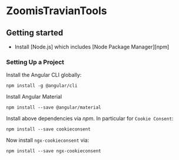 # ZoomisTravianTools



## Getting started

- Install [Node.js] which includes [Node Package Manager][npm]

### Setting Up a Project

Install the Angular CLI globally:

```
npm install -g @angular/cli
```

Install Angular Material

```
npm install --save @angular/material
```

Install above dependencies via *npm*. In particular for `Cookie Consent`:
```shell
npm install --save cookieconsent
```

Now install `ngx-cookieconsent` via:
```shell
npm install --save ngx-cookieconsent
```
